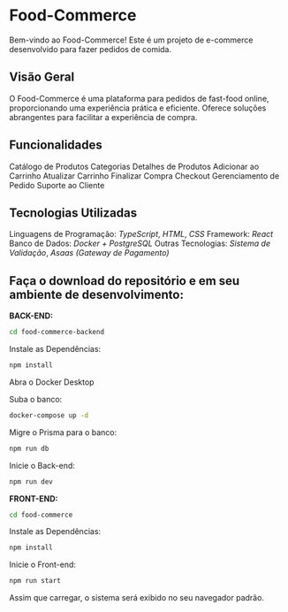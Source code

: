 # Food-Commerce

Bem-vindo ao Food-Commerce! Este é um projeto de e-commerce desenvolvido para fazer pedidos de comida.

## Visão Geral

O Food-Commerce é uma plataforma para pedidos de fast-food online, proporcionando uma experiência prática e eficiente. Oferece soluções abrangentes para facilitar a experiência de compra.

## Funcionalidades

Catálogo de Produtos
Categorias
Detalhes de Produtos
Adicionar ao Carrinho
Atualizar Carrinho
Finalizar Compra
Checkout
Gerenciamento de Pedido
Suporte ao Cliente

## Tecnologias Utilizadas

Linguagens de Programação: _TypeScript_, _HTML_, _CSS_
Framework: _React_
Banco de Dados: _Docker + PostgreSQL_
Outras Tecnologias: _Sistema de Validação_, _Asaas (Gateway de Pagamento)_

## Faça o download do repositório e em seu ambiente de desenvolvimento:

**BACK-END:**

```bash
cd food-commerce-backend
```

Instale as Dependências:

```bash
npm install
```

Abra o Docker Desktop

Suba o banco:

```bash
docker-compose up -d
```

Migre o Prisma para o banco:

```bash
npm run db
```

Inicie o Back-end:

```bash
npm run dev
```

**FRONT-END:**

```bash
cd food-commerce
```

Instale as Dependências:

```bash
npm install
```

Inicie o Front-end:

```bash
npm run start
```

Assim que carregar, o sistema será exibido no seu navegador padrão.
